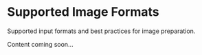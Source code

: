 # Supported Image Formats

Supported input formats and best practices for image preparation.

Content coming soon...